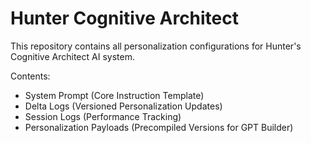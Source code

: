 # Hunter Cognitive Architect

This repository contains all personalization configurations for Hunter's Cognitive Architect AI system.

Contents:
- System Prompt (Core Instruction Template)
- Delta Logs (Versioned Personalization Updates)
- Session Logs (Performance Tracking)
- Personalization Payloads (Precompiled Versions for GPT Builder)
